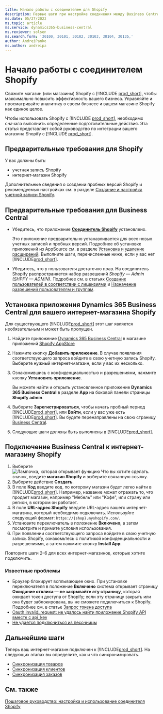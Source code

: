 ```yaml
---
title: Начало работы с соединителем для Shopify
description: Первые шаги при настройке соединения между Business Central и Shopify
ms.date: 05/27/2022
ms.topic: article
ms.service: dynamics365-business-central
ms.reviewer: solsen
ms.search.form: '30100, 30101, 30102, 30103, 30104, 30135,'
author: AndreiPanko
ms.author: andreipa
---
```


# Начало работы с соединителем Shopify

Свяжите магазин (или магазины) Shopify с [!INCLUDE [prod_short](../includes/prod_short.md)], чтобы максимально повысить эффективность вашего бизнеса. Управляйте и просматривайте аналитику о своем бизнесе и вашем магазине Shopify как единое целое.

Чтобы использовать Shopify с [!INCLUDE [prod_short](../includes/prod_short.md)], необходимо сначала выполнить определенные подготовительные действия. Эта статья представляет собой руководство по интеграции вашего магазина Shopify с [!INCLUDE [prod_short](../includes/prod_short.md)].

## Предварительные требования для Shopify

У вас должны быть:

- учетная запись Shopify
- интернет-магазин Shopify

Дополнительные сведения о создании пробных версий Shopify и рекомендуемых настройках см. в разделе [Создание и настройка учетной записи Shopify](shopify-account.md).

## Предварительные требования для Business Central

- Убедитесь, что приложение **[Соединитель Shopify](https://go.microsoft.com/fwlink/?linkid=2196238)** установлено.

  Это приложение предварительно устанавливается для всех новых учетных записей и пробных версий. Подробнее об установке приложений из AppSource см. в разделе [Установка и удаление расширений](../ui-extensions-install-uninstall.md#install). Выполните шаги, перечисленные ниже, если у вас нет [!INCLUDE[prod_short](../includes/prod_short.md)].

- Убедитесь, что у пользователя достаточно прав. На соединитель Shopify распространяется набор разрешений *Shopify — Admin (SHPFY — ADMIN)*. Подробнее см. в статьях [Создание пользователей в соответствии с лицензиями](../ui-how-users-permissions.md) и [Назначение разрешений пользователям и группам](../ui-define-granular-permissions.md).


## Установка приложения Dynamics 365 Business Central для вашего интернет-магазина Shopify

Для существующего [!INCLUDE[prod_short](../includes/prod_short.md)] этот шаг является необязательным и может быть пропущен.

1. Найдите приложение [Dynamics 365 Business Central](https://apps.shopify.com/dynamics-365-business-central) в магазине приложений [Shopify AppStore](https://apps.shopify.com/)
2. Нажмите кнопку **Добавить приложение**. В случае появления соответствующего запроса войдите в свою учетную запись Shopify. Выберите нужный интернет-магазин, если у вас их несколько.
3. Ознакомившись с конфиденциальностью и разрешениями, нажмите кнопку **Установить приложение**.

   Вы можете найти и открыть установленное приложение **Dynamics 365 Business Central** в разделе **App** на боковой панели страницы **Shopify admin**.
4. Выберите **Зарегистрироваться**, чтобы начать пробный период [!INCLUDE[prod_short](../includes/prod_short.md)], или **Войти**, если у вас уже есть [!INCLUDE[prod_short](../includes/prod_short.md)]. Вы будете перенаправлены на свою страницу [Business Central](https://businesscentral.dynamics.com).
5. Следующие шаги должны быть выполнены в [!INCLUDE[prod_short](../includes/prod_short.md)].

## Подключение Business Central к интернет-магазину Shopify

1. Выберите ![Лампочка, которая открывает функцию Что вы хотите сделать.](../media/ui-search/search_small.png "Что вы хотите сделать") значок, введите **магазин Shopify** и выберите связанную ссылку.
2. Выберите действие **Создать**.  
3. В поле **Код** введите код, по которому магазин будет легко найти в [!INCLUDE[prod_short](../includes/prod_short.md)]. Например, название может отражать то, что продает магазин, например "Мебель" или "Кофе", или страну или регион, в котором он работает.
4. В поле **URL-адрес Shopify** введите URL-адрес вашего интернет-магазина, который необходимо подключить. Используйте следующий формат: `https://{shop}.myshopify.com/`.
5. Установите переключатель в положение **Включено**, а затем посмотрите и примите условия использования.
6. При появлении соответствующего запроса войдите в свою учетную запись Shopify, ознакомьтесь с политикой конфиденциальности и разрешениями, а затем нажмите кнопку **Install App**.

Повторите шаги 2–6 для всех интернет-магазинов, которые хотите подключить.

### Известные проблемы

- Браузер блокирует всплывающее окно. При установке переключателя в положение **Включено** система открывает страницу **Ожидание отклика — не закрывайте эту страницу**, которая ожидает токен доступа от Shopify; если эту страницу закрыть или она будет заблокирована, вы не сможете подключиться к Shopify. Подробнее см. в статье [Запрос токена доступа](troubleshoot.md#request-the-access-token)
- [Oauth invalid_request: не удалось найти приложение Shopify API вместе с api_key](troubleshoot.md#oauth-error-invalid_request-could-not-find-shopify-api-application-with-api_key)
- [Не удается подключиться из песочницы](troubleshoot.md#verify-and-enable-permissions-to-make-http-requests-when-running-in-a-non-production-environment)


## Дальнейшие шаги

Теперь ваш интернет-магазин подключен к [!INCLUDE[prod_short](../includes/prod_short.md)]. На следующих этапах вы определите, как и что синхронизировать.

- [Синхронизация товаров](synchronize-items.md)
- [Синхронизация клиентов](synchronize-customers.md)
- [Синхронизация заказов](synchronize-orders.md)

## См. также

[Пошаговое руководство: настройка и использование соединителя Shopify](walkthrough-setting-up-and-using-shopify.md)  

